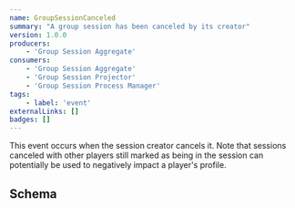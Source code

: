 ```yaml
---
name: GroupSessionCanceled
summary: "A group session has been canceled by its creator"
version: 1.0.0
producers:
    - 'Group Session Aggregate'
consumers:
    - 'Group Session Aggregate'
    - 'Group Session Projector'
    - 'Group Session Process Manager'
tags:
    - label: 'event'
externalLinks: []
badges: []
---
```

This event occurs when the session creator cancels it. Note that sessions canceled with other players still marked as being in the session can potentially be used to negatively impact a player's profile.

<Mermaid />

## Schema
<SchemaViewer />